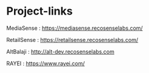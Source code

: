 # Project-links

MediaSense : https://mediasense.recosenselabs.com/

RetailSense : https://retailsense.recosenselabs.com/ 

AltBalaji : http://alt-dev.recosenselabs.com

RAYEI : https://www.rayei.com/

